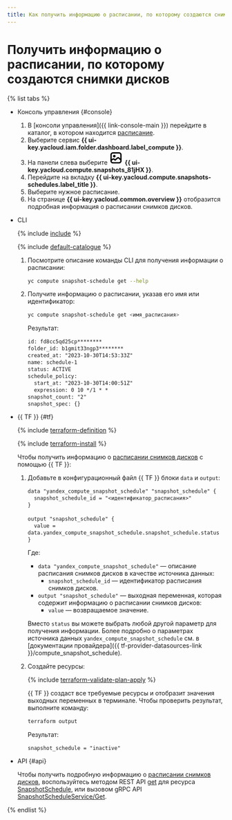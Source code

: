 ```yaml
---
title: Как получить информацию о расписании, по которому создаются снимки дисков в {{ compute-full-name }}
---
```


# Получить информацию о расписании, по которому создаются снимки дисков

{% list tabs %}

- Консоль управления {#console}

  1. В [консоли управления]({{ link-console-main }}) перейдите в каталог, в котором находится [расписание](../../concepts/snapshot-schedule.md).
  1. Выберите сервис **{{ ui-key.yacloud.iam.folder.dashboard.label_compute }}**.
  1. На панели слева выберите ![image](../../../_assets/console-icons/picture.svg) **{{ ui-key.yacloud.compute.snapshots_81jHX }}**.
  1. Перейдите на вкладку **{{ ui-key.yacloud.compute.snapshots-schedules.label_title }}**.
  1. Выберите нужное расписание.
  1. На странице **{{ ui-key.yacloud.common.overview }}** отобразится подробная информация о расписании снимков дисков.

- CLI

  {% include [include](../../../_includes/cli-install.md) %}

  {% include [default-catalogue](../../../_includes/default-catalogue.md) %}

  1. Посмотрите описание команды CLI для получения информации о расписании:

      ```bash
      yc compute snapshot-schedule get --help
      ```

  1. Получите информацию о расписании, указав его имя или идентификатор:

      ```bash
      yc compute snapshot-schedule get <имя_расписания>
      ```

      Результат:

      ```text
      id: fd8cc5qd25cp********
      folder_id: b1gmit33ngp3********
      created_at: "2023-10-30T14:53:33Z"
      name: schedule-1
      status: ACTIVE
      schedule_policy:
        start_at: "2023-10-30T14:00:51Z"
        expression: 0 10 */1 * *
      snapshot_count: "2"
      snapshot_spec: {}
      ```

- {{ TF }} {#tf}

  {% include [terraform-definition](../../../_tutorials/_tutorials_includes/terraform-definition.md) %}

  {% include [terraform-install](../../../_includes/terraform-install.md) %}

  Чтобы получить информацию о [расписании снимков дисков](../../concepts/snapshot-schedule.md) с помощью {{ TF }}:

  1. Добавьте в конфигурационный файл {{ TF }} блоки `data` и `output`:

      ```hcl
      data "yandex_compute_snapshot_schedule" "snapshot_schedule" {
        snapshot_schedule_id = "<идентификатор_расписания>"
      }

      output "snapshot_schedule" {
        value = data.yandex_compute_snapshot_schedule.snapshot_schedule.status
      }
      ```

      Где:

      * `data "yandex_compute_snapshot_schedule"` — описание расписания снимков дисков в качестве источника данных:
        * `snapshot_schedule_id` — идентификатор расписания снимков дисков.
      * `output "snapshot_schedule"` — выходная переменная, которая содержит информацию о расписании снимков дисков:
        * `value` — возвращаемое значение.

      Вместо `status` вы можете выбрать любой другой параметр для получения информации. Более подробно о параметрах источника данных `yandex_compute_snapshot_schedule` см. в [документации провайдера]({{ tf-provider-datasources-link }}/compute_snapshot_schedule).

  1. Создайте ресурсы:

      {% include [terraform-validate-plan-apply](../../../_tutorials/_tutorials_includes/terraform-validate-plan-apply.md) %}

      {{ TF }} создаст все требуемые ресурсы и отобразит значения выходных переменных в терминале. Чтобы проверить результат, выполните команду:

      ```bash
      terraform output
      ```

      Результат:

      ```text
      snapshot_schedule = "inactive"
      ```

- API {#api}

  Чтобы получить подробную информацию о [расписании снимков дисков](../../concepts/snapshot-schedule.md), воспользуйтесь методом REST API [get](../../api-ref/SnapshotSchedule/get.md) для ресурса [SnapshotSchedule](../../api-ref/SnapshotSchedule/index.md), или вызовом gRPC API [SnapshotScheduleService/Get](../../api-ref/grpc/SnapshotSchedule/get.md).

{% endlist %}